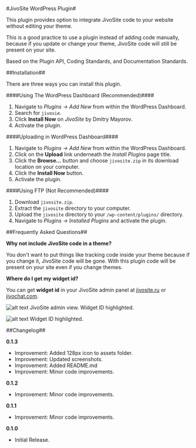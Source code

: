 #JivoSite WordPress Plugin#

This plugin provides option to integrate JivoSite code to your website without editing your theme.

This is a good practice to use a plugin instead of adding code manually, because if you update or change your theme, JivoSite code will still be present on your site.

Based on the Plugin API, Coding Standards, and Documentation Standards.

##Installation##

There are three ways you can install this plugin.

####Using The WordPress Dashboard (Recommended)####

1. Navigate to *Plugins → Add New* from within the WordPress Dashboard.
1. Search for `jivosie`.
1. Click **Install Now** on *JivoSite* by Dmitry Mayorov.
1. Activate the plugin.

####Uploading in WordPress Dashboard####

1. Navigate to *Plugins → Add New* from within the WordPress Dashboard.
2. Click on the **Upload** link underneath the *Install Plugins* page title.
3. Click the **Browse...** button and choose `jivosite.zip` in its download location on your computer.
4. Click the **Install Now** button.
5. Activate the plugin.

####Using FTP (Not Recommended)####

1. Download `jivosite.zip`.
2. Extract the `jivosite` directory to your computer.
3. Upload the `jivosite` directory to your `/wp-content/plugins/` directory.
4. Navigate to *Plugins → Installed Plugins* and activate the plugin.

##Frequently Asked Questions##

**Why not include JivoSite code in a theme?**

You don't want to put things like tracking code inside your theme because if you change it, JivoSite code will be gone. With this plugin code will be present on your site even if you change themes.

**Where do I get my widget id?**

You can get **widget id** in your JivoSite admin panel at [jivosite.ru](http://jivosite.ru/) or [jivochat.com](http://jivochat.com/).


![alt text](https://raw.githubusercontent.com/iamdmitrymayorov/jivosite/master/assets/screenshot-1.png "JivoSite admin view. Widget ID highlighted.")
JivoSite admin view. Widget ID highlighted.

![alt text](https://raw.githubusercontent.com/iamdmitrymayorov/jivosite/master/assets/screenshot-2.png "Widget ID highlighted.")
Widget ID highlighted.

##Changelog##

**0.1.3**

* Improvement: Added 128px icon to assets folder.
* Improvement: Updated screenshots.
* Improvement: Added README.md
* Improvement: Minor code improvements.

**0.1.2**

* Improvement: Minor code improvements.

**0.1.1**

* Improvement: Minor code improvements.

**0.1.0**

* Initial Release.